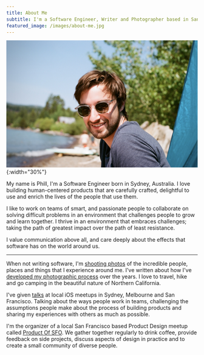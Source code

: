 ```yaml
---
title: About Me
subtitle: I'm a Software Engineer, Writer and Photographer based in San Francisco, California
featured_image: /images/about-me.jpg
---
```


![](/images/about-me.jpg){:width="30%"}

My name is Phill, I'm a Software Engineer born in Sydney, Australia. I love building human-centered products that are carefully crafted, delightful to use and enrich the lives of the people that use them.

I like to work on teams of smart, and passionate people to collaborate on solving difficult problems in an environment that challenges people to grow and learn together. I thrive in an environment that embraces challenges; taking the path of greatest impact over the path of least resistance.

I value communication above all, and care deeply about the effects that software has on the world around us. 

---

When not writing software, I'm [shooting photos](https://instagram.com/phillfarrugia) of the incredible people, places and things that I experience around me. I've written about how I've [developed my photographic process](https://medium.com/@phillfarrugia/developing-a-photographic-process-462207566a59) over the years. I love to travel, hike and go camping in the beautiful nature of Northern California.

I've given [talks](https://github.com/phillfarrugia/talks) at local iOS meetups in Sydney, Melbourne and San Francisco. Talking about the ways people work in teams, challenging the assumptions people make about the process of building products and sharing my experiences with others as much as possible.

I'm the organizer of a local San Francisco based Product Design meetup called [Product Of SFO](https://www.meetup.com/Product-Of-SFO/). We gather together regularly to drink coffee, provide feedback on side projects, discuss aspects of design in practice and to create a small community of diverse people.